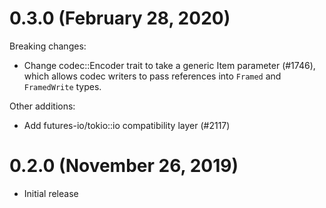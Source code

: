 # 0.3.0 (February 28, 2020)

Breaking changes:

- Change codec::Encoder trait to take a generic Item parameter (#1746), which allows
  codec writers to pass references into `Framed` and `FramedWrite` types.

Other additions:

- Add futures-io/tokio::io compatibility layer (#2117)

# 0.2.0 (November 26, 2019)

- Initial release

